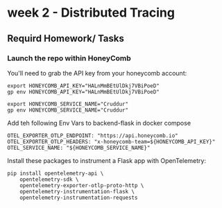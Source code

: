 # week 2  - Distributed Tracing 

## Requird Homework/ Tasks

### Launch the repo within HoneyComb

You'll need to grab the API key from your honeycomb account:

```
export HONEYCOMB_API_KEY="HALnMmBEtUlDkj7VBiPoeD"
gp env HONEYCOMB_API_KEY="HALnMmBEtUlDkj7VBiPoeD"

export HONEYCOMB_SERVICE_NAME="Cruddur"
gp env HONEYCOMB_SERVICE_NAME="Cruddur"

```

Add teh following Env Vars to backend-flask in docker compose

```
OTEL_EXPORTER_OTLP_ENDPOINT: "https://api.honeycomb.io"
OTEL_EXPORTER_OTLP_HEADERS: "x-honeycomb-team=${HONEYCOMB_API_KEY}"
OTEL_SERVICE_NAME: "${HONEYCOMB_SERVICE_NAME}"

```

Install these packages to instrument a Flask app with OpenTelemetry:

```
pip install opentelemetry-api \
    opentelemetry-sdk \
    opentelemetry-exporter-otlp-proto-http \
    opentelemetry-instrumentation-flask \
    opentelemetry-instrumentation-requests
```    
